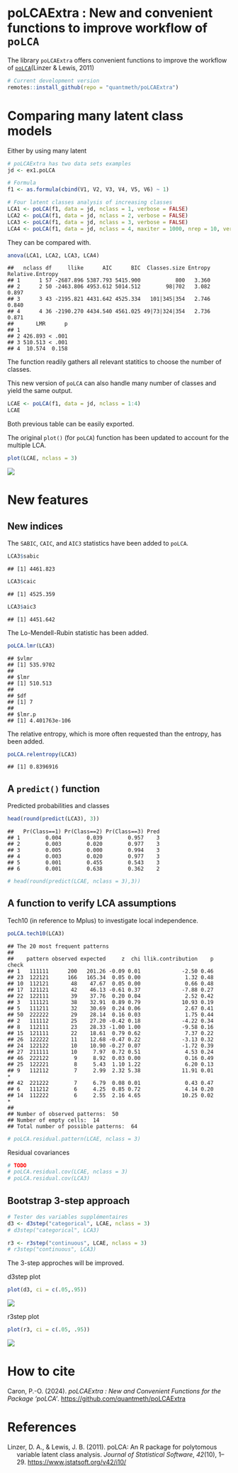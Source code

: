 
# poLCAExtra : New and convenient functions to improve workflow of `poLCA`

The library `poLCAExtra` offers convenient functions to improve the
workflow of [`poLCA`](https://github.com/dlinzer/poLCA)(Linzer & Lewis,
2011)

``` r
# Current development version
remotes::install_github(repo = "quantmeth/poLCAExtra")
```

# Comparing many latent class models

Either by using many latent

``` r
# poLCAExtra has two data sets examples
jd <- ex1.poLCA

# Formula
f1 <- as.formula(cbind(V1, V2, V3, V4, V5, V6) ~ 1)

# Four latent classes analysis of increasing classes
LCA1 <- poLCA(f1, data = jd, nclass = 1, verbose = FALSE) 
LCA2 <- poLCA(f1, data = jd, nclass = 2, verbose = FALSE)
LCA3 <- poLCA(f1, data = jd, nclass = 3, verbose = FALSE)
LCA4 <- poLCA(f1, data = jd, nclass = 4, maxiter = 1000, nrep = 10, verbose = FALSE)
```

They can be compared with.

``` r
anova(LCA1, LCA2, LCA3, LCA4)
```

    ##   nclass df     llike      AIC      BIC  Classes.size Entropy Relative.Entropy
    ## 1      1 57 -2687.896 5387.793 5415.900           800   3.360                 
    ## 2      2 50 -2463.806 4953.612 5014.512        98|702   3.082            0.897
    ## 3      3 43 -2195.821 4431.642 4525.334   101|345|354   2.746            0.840
    ## 4      4 36 -2190.270 4434.540 4561.025 49|73|324|354   2.736            0.871
    ##       LMR      p
    ## 1               
    ## 2 426.893 < .001
    ## 3 510.513 < .001
    ## 4  10.574  0.158

The function readily gathers all relevant statitics to choose the number
of classes.

This new version of `poLCA` can also handle many number of classes and
yield the same output.

``` r
LCAE <- poLCA(f1, data = jd, nclass = 1:4)
LCAE
```

Both previous table can be easily exported.

The original `plot()` (for `poLCA`) function has been updated to account
for the multiple LCA.

``` r
plot(LCAE, nclass = 3)
```

![](README_files/figure-gfm/plotLCA-1.png)<!-- -->

# New features

## New indices

The `SABIC`, `CAIC`, and `AIC3` statistics have been added to `poLCA`.

``` r
LCA3$sabic
```

    ## [1] 4461.823

``` r
LCA3$caic
```

    ## [1] 4525.359

``` r
LCA3$aic3
```

    ## [1] 4451.642

The Lo-Mendell-Rubin statistic has been added.

``` r
poLCA.lmr(LCA3)
```

    ## $vlmr
    ## [1] 535.9702
    ## 
    ## $lmr
    ## [1] 510.513
    ## 
    ## $df
    ## [1] 7
    ## 
    ## $lmr.p
    ## [1] 4.401763e-106

The relative entropy, which is more often requested than the entropy,
has been added.

``` r
poLCA.relentropy(LCA3)
```

    ## [1] 0.8396916

## A `predict()` function

Predicted probabilities and classes

``` r
head(round(predict(LCA3), 3))
```

    ##   Pr(Class==1) Pr(Class==2) Pr(Class==3) Pred
    ## 1        0.004        0.039        0.957    3
    ## 2        0.003        0.020        0.977    3
    ## 3        0.005        0.000        0.994    3
    ## 4        0.003        0.020        0.977    3
    ## 5        0.001        0.455        0.543    3
    ## 6        0.001        0.638        0.362    2

``` r
# head(round(predict(LCAE, nclass = 3),3))
```

## A function to verify LCA assumptions

Tech10 (in reference to Mplus) to investigate local independence.

``` r
poLCA.tech10(LCA3)
```

    ## The 20 most frequent patterns
    ## 
    ##    pattern observed expected     z  chi llik.contribution    p check
    ## 1   111111      200   201.26 -0.09 0.01             -2.50 0.46      
    ## 23  122121      166   165.34  0.05 0.00              1.32 0.48      
    ## 10  112121       48    47.67  0.05 0.00              0.66 0.48      
    ## 17  121121       42    46.13 -0.61 0.37             -7.88 0.27      
    ## 22  122111       39    37.76  0.20 0.04              2.52 0.42      
    ## 3   111121       38    32.91  0.89 0.79             10.93 0.19      
    ## 5   111211       32    30.69  0.24 0.06              2.67 0.41      
    ## 50  222222       29    28.14  0.16 0.03              1.75 0.44      
    ## 2   111112       25    27.20 -0.42 0.18             -4.22 0.34      
    ## 8   112111       23    28.33 -1.00 1.00             -9.58 0.16      
    ## 15  121111       22    18.61  0.79 0.62              7.37 0.22      
    ## 26  122222       11    12.68 -0.47 0.22             -3.13 0.32      
    ## 24  122122       10    10.90 -0.27 0.07             -1.72 0.39      
    ## 27  211111       10     7.97  0.72 0.51              4.53 0.24      
    ## 46  222122        9     8.92  0.03 0.00              0.16 0.49      
    ## 25  122221        8     5.43  1.10 1.22              6.20 0.13      
    ## 9   112112        7     2.99  2.32 5.38             11.91 0.01     *
    ## 42  221222        7     6.79  0.08 0.01              0.43 0.47      
    ## 6   111212        6     4.25  0.85 0.72              4.14 0.20      
    ## 14  112222        6     2.55  2.16 4.65             10.25 0.02     *
    ## 
    ## Number of observed patterns:  50
    ## Number of empty cells:  14
    ## Total number of possible patterns:  64

``` r
# poLCA.residual.pattern(LCAE, nclass = 3)
```

Residual covariances

``` r
# TODO
# poLCA.residual.cov(LCAE, nclass = 3)
# poLCA.residual.cov(LCA3)
```

## Bootstrap 3-step approach

``` r
# Tester des variables supplémentaires
d3 <- d3step("categorical", LCAE, nclass = 3)
# d3step("categorical", LCA3)

r3 <- r3step("continuous", LCAE, nclass = 3)
# r3step("continuous", LCA3)
```

The 3-step approches will be improved.

d3step plot

``` r
plot(d3, ci = c(.05,.95))
```

![](README_files/figure-gfm/d3stepplot-1.png)<!-- -->

r3step plot

``` r
plot(r3, ci = c(.05, .95))
```

![](README_files/figure-gfm/r3stepplot-1.png)<!-- -->

# How to cite

Caron, P.-O. (2024). *poLCAExtra : New and Convenient Functions for the
Package ‘poLCA’*. <https://github.com/quantmeth/poLCAExtra>

# References

<div id="refs" class="references csl-bib-body hanging-indent"
line-spacing="2">

<div id="ref-poLCA" class="csl-entry">

Linzer, D. A., & Lewis, J. B. (2011). <span class="nocase">poLCA</span>:
An R package for polytomous variable latent class analysis. *Journal of
Statistical Software*, *42*(10), 1–29.
<https://www.jstatsoft.org/v42/i10/>

</div>

</div>
